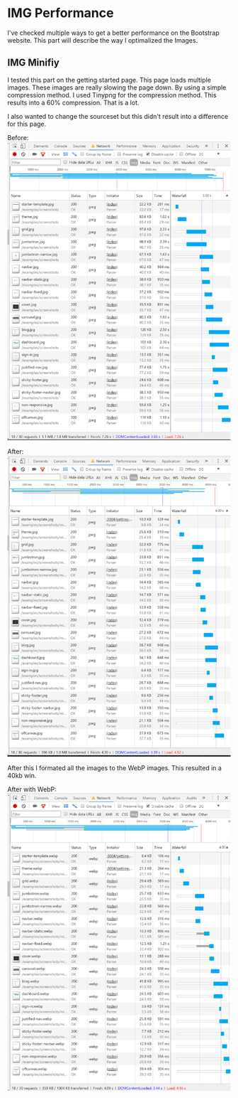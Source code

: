 # IMG Performance
I've checked multiple ways to get a better performance on the Bootstrap website. This part will describe the way I optimalized the Images.

## IMG Minifiy
I tested this part on the getting started page. This page loads multiple images. These images are really slowing the page down. By using a simple compression method. I used Tinypng for the compression method.
This results into a 60% compression. That is a lot.

I also wanted to change the sourceset but this didn't result into a difference for this page.

Before:
![Image loading time](https://raw.githubusercontent.com/dipsaus9/performance-matters/IMG-A/img.png)

After:
![Image loading time after](https://raw.githubusercontent.com/dipsaus9/performance-matters/IMG-A/miniefed_img.png)

After this I formated all the images to the WebP images. This resulted in a 40kb win.

After with WebP:
![Image loading time webP after](https://raw.githubusercontent.com/dipsaus9/performance-matters/IMG-A/miniefed_img_webp.png)

